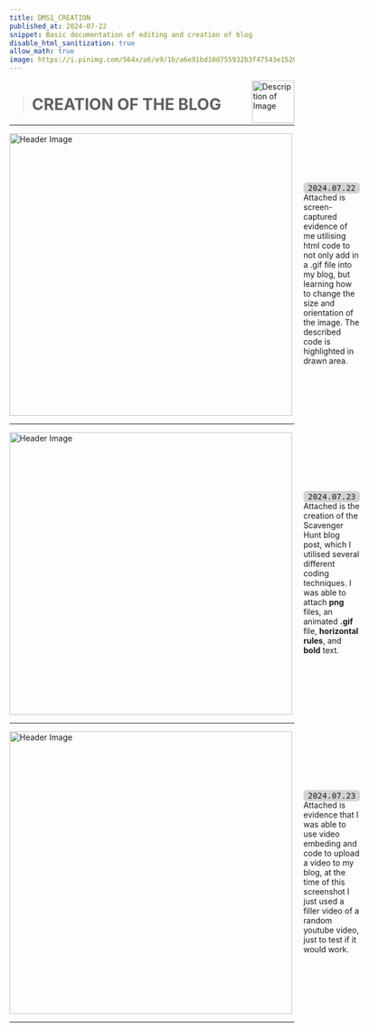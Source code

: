 ```yaml
---
title: DMS1_CREATION
published_at: 2024-07-22
snippet: Basic documentation of editing and creation of blog
disable_html_sanitization: true
allow_math: true
image: https://i.pinimg.com/564x/a6/e9/1b/a6e91bd10d755932b3f47543e1520f8f.jpg
---
```


<img src="https://www.hardjewelry.com/cdn/shop/files/ezgif.com-gif-maker_3.gif?v=1649272041" alt="Description of Image" style="float:right; margin-left:20px; width:75px; height:auto;">

> # **CREATION OF THE BLOG**
---
<style>
  .highlight {
    background-color: #d3d3d3;
    padding: 2px 8px;
    border-radius: 6px;
    font-family: monospace;
  }
</style>

<style>
  .flex-container {
    display: flex;
    flex-wrap: wrap;
    gap: 10px;
    padding: 10px;
  }
  .flex-item {
    background-color: #f0f0f0;
    padding: 10px;
    border-radius: 5px;
  }
  .bold {
    font-weight: bold;
  }
</style>

<div style="display: flex; align-items: center;">
 <img src="screenshots/imgcodescreenshot2.png" alt="Header Image" style="margin-right: 20px; width: 500px; height: 500;">
  <p>
    <span class="highlight">2024.07.22</span>
    Attached is screen-captured evidence of me utilising html code to not only add in a .gif file into my blog, but learning how to change the size and orientation of the image. The described code is highlighted in drawn area. 
  </p>
</div>

---
<div style="display: flex; align-items: center;">
 <img src="screenshots/scavengerhuntscreenshot.png" alt="Header Image" style="margin-right: 20px; width: 500px; height: 500;">
  <p>
    <span class="highlight">2024.07.23</span>
    Attached is the creation of the Scavenger Hunt blog post, which I utilised several different coding techniques. I was able to attach <span class="bold">png</span> files, an animated <span class="bold">.gif</span> file, <span class="bold">horizontal rules</span>, and <span class="bold">bold</span> text.  
  </p>
</div>

---
<div style="display: flex; align-items: center;">
 <img src="screenshots/embedvideoss.png" alt="Header Image" style="margin-right: 20px; width: 500px; height: 500;">
<p>
    <span class="highlight">2024.07.23</span>
   Attached is evidence that I was able to use video embeding and code to upload a video to my blog, at the time of this screenshot I just used a filler video of a random youtube video, just to test if it would work.  
  </p>
</div>

---

 





